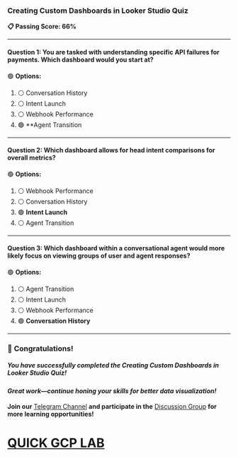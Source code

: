 ### **Creating Custom Dashboards in Looker Studio Quiz**  

**📋 Passing Score: 66%**  

---

#### **Question 1:** You are tasked with understanding specific API failures for payments. Which dashboard would you start at?  

🟢 **Options:**  
1. ⚪ Conversation History  
2. ⚪ Intent Launch  
3. ⚪ Webhook Performance
4. 🟢 **Agent Transition  

---  

#### **Question 2:** Which dashboard allows for head intent comparisons for overall metrics?  

🟢 **Options:**  
1. ⚪ Webhook Performance  
2. ⚪ Conversation History  
3. 🟢 **Intent Launch**  
4. ⚪ Agent Transition  

---  

#### **Question 3:** Which dashboard within a conversational agent would more likely focus on viewing groups of user and agent responses?  

🟢 **Options:**  
1. ⚪ Agent Transition  
2. ⚪ Intent Launch  
3. ⚪ Webhook Performance  
4. 🟢 **Conversation History**  

---

### 🎉 **Congratulations!**  
##### *You have successfully completed the Creating Custom Dashboards in Looker Studio Quiz!*  

#### *Great work—continue honing your skills for better data visualization!*  

**Join our** [Telegram Channel](https://t.me/quickgcplab) **and participate in the** [Discussion Group](https://t.me/quickgcplabchats) **for more learning opportunities!**  

# [QUICK GCP LAB](https://www.youtube.com/@quickgcplab)  
